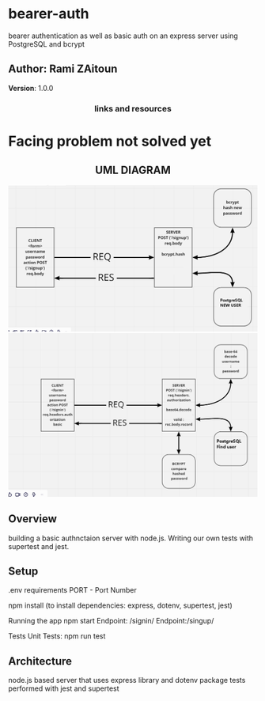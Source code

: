 # bearer-auth

bearer authentication as well as basic auth on an express server using PostgreSQL and bcrypt

## Author: Rami ZAitoun

**Version**: 1.0.0

<!-- (increment the patch/fix version number if you make more commits past your first submission) -->

### <center> links and resources </center>

# Facing problem not solved yet


## <center> UML DIAGRAM </center>

![web request response cycle diagram 001](https://github.com/MasteRminD6666/bearer-auth/blob/main/1598bearerAuthServer001.png?raw=true)
![web request response cycle diagram 002](https://github.com/MasteRminD6666/bearer-auth/blob/main/1599bearerAuthServer001.png?raw=true)

## Overview

building a basic authnctaion  server with node.js. Writing our own tests with supertest and jest.

## Setup



.env requirements
PORT - Port Number

npm install
(to install dependencies: express, dotenv, supertest, jest)

Running the app
npm start
Endpoint:   /signin/
Endpoint:/singup/ 


Tests
Unit Tests: npm run test

## Architecture

node.js based server that uses express library and dotenv package
tests performed with jest and supertest

